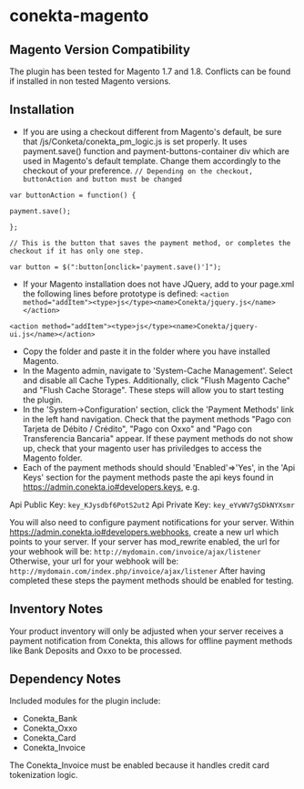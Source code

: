 conekta-magento
==============

Magento Version Compatibility
-----------
The plugin has been tested for Magento 1.7 and 1.8. Conflicts can be found if installed in non tested Magento versions.

Installation
-----------

  * If you are using a checkout different from Magento's default, be sure that /js/Conketa/conekta_pm_logic.js is set properly. It uses payment.save() function and payment-buttons-container div which are used in Magento's default template. Change them accordingly to the checkout of your preference.
`// Depending on the checkout, buttonAction and button must be changed`

`var buttonAction = function() {`

`payment.save();`

`};`

`// This is the button that saves the payment method, or completes the checkout if it has only one step.`

`var button = $(":button[onclick='payment.save()']");`  

  * If your Magento installation does not have JQuery, add to your page.xml the following lines before prototype is defined:
`<action method="addItem"><type>js</type><name>Conekta/jquery.js</name></action>`

`<action method="addItem"><type>js</type><name>Conekta/jquery-ui.js</name></action>`
  * Copy the folder and paste it in the folder where you have installed Magento.
  * In the Magento admin, navigate to 'System-Cache Management'. Select and disable all Cache Types.  Additionally, click "Flush Magento Cache" and "Flush Cache Storage".  These steps will allow you to start testing the plugin.
  * In the 'System->Configuration' section, click the 'Payment Methods' link in the left hand navigation.  Check that the payment methods "Pago con Tarjeta de Débito / Crédito", "Pago con Oxxo" and "Pago con Transferencia Bancaria" appear. If these payment methods do not show up, check that your magento user has priviledges to access the Magento folder.
  * Each of the payment methods should should 'Enabled'=>'Yes', in the 'Api Keys' section for the payment methods paste the api keys found in https://admin.conekta.io#developers.keys, e.g.
    
Api Public Key: 
    `key_KJysdbf6PotS2ut2`
Api Private Key: 
    `key_eYvWV7gSDkNYXsmr`


You will also need to configure payment notifications for your server.  Within https://admin.conekta.io#developers.webhooks, create a new url which points to your server.
If your server has mod_rewrite enabled, the url for your webhook will be:
    `http://mydomain.com/invoice/ajax/listener`
Otherwise, your url for your webhook will be:
    `http://mydomain.com/index.php/invoice/ajax/listener`
After having completed these steps the payment methods should be enabled for testing.

Inventory Notes
---------------

Your product inventory will only be adjusted when your server receives a payment notification from Conekta, this allows for offline payment methods like Bank Deposits and Oxxo to be processed.

Dependency Notes
-----------

Included modules for the plugin include:
  * Conekta_Bank
  * Conekta_Oxxo
  * Conekta_Card
  * Conekta_Invoice

The Conekta_Invoice must be enabled because it handles credit card tokenization logic.
